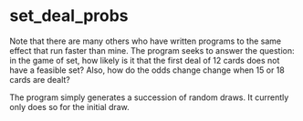 # set_deal_probs

Note that there are many others who have written programs to the same effect that run faster than mine. The program seeks to answer the question: in the game of set, how likely is it that the first deal of 12 cards does not have a feasible set? Also, how do the odds change change when 15 or 18 cards are dealt?

The program simply generates a succession of random draws. It currently only does so for the initial draw.
